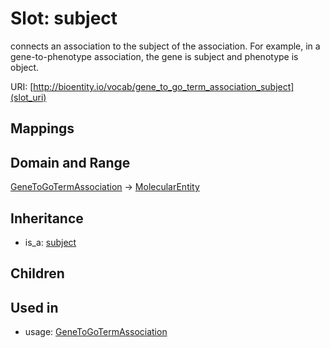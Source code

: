# Slot: subject


connects an association to the subject of the association. For example, in a gene-to-phenotype association, the gene is subject and phenotype is object.

URI: [http://bioentity.io/vocab/gene_to_go_term_association_subject](slot_uri)
## Mappings

## Domain and Range

[GeneToGoTermAssociation](GeneToGoTermAssociation.md) -> [MolecularEntity](MolecularEntity.md)
## Inheritance

 *  is_a: [subject](subject.md)
## Children

## Used in

 *  usage: [GeneToGoTermAssociation](GeneToGoTermAssociation.md)
